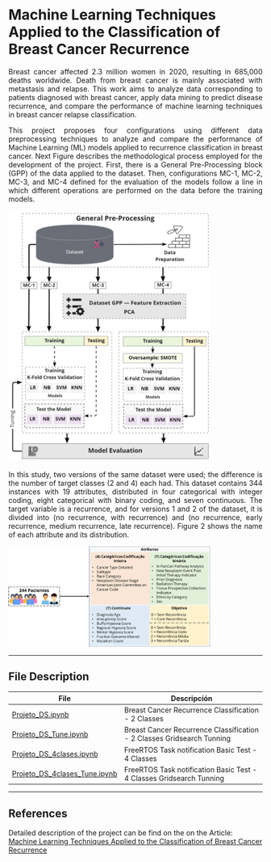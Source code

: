 # Machine Learning Techniques Applied to the Classification of Breast Cancer Recurrence

<p align="justify">Breast cancer affected 2.3 million women in 2020, resulting in 685,000 deaths worldwide. Death from breast cancer is mainly associated with metastasis and relapse. This work aims to analyze data corresponding to patients diagnosed with breast cancer, apply data mining to predict disease recurrence, and compare the performance of machine learning techniques in breast cancer relapse classification.</p>

<p align="justify">This project proposes four configurations using different data preprocessing techniques to analyze and compare the performance of Machine Learning (ML) models applied to recurrence classification in breast cancer.
Next Figure describes the methodological process employed for the development of the project. First, there is a General Pre-Processing block (GPP) of the data applied to the dataset. Then, configurations MC-1, MC-2, MC-3, and MC-4 defined for the evaluation of the models follow a line in which different operations are performed on the data before the training models.
</p>

<img src="Methodology.png" alt="Methodology" width="400"/>

<p align="justify">In this study, two versions of the same dataset were used; the difference is the number of target classes (2 and 4) each had. This dataset contains 344 instances with 19 attributes, distributed in four categorical with integer coding, eight categorical with binary coding, and seven continuous. The target variable is a recurrence, and for versions 1 and 2 of the dataset, it is divided into (no recurrence, with recurrence) and (no recurrence, early recurrence, medium recurrence, late recurrence). Figure 2 shows the name of each attribute and its distribution.</p>

<img src="dataset.png" alt="Attribute Distribution Datasets" width="400"/>

------------------------------

## File Description

| File       |Descripción   |
|----------------|-------------------------------|
|[Projeto_DS.ipynb](https://github.com/DiegoPaezA/Cancer-Classification/blob/main/Projeto_DS.ipynb)           |Breast Cancer Recurrence Classification - 2 Classes|
|[Projeto_DS_Tune.ipynb](https://github.com/DiegoPaezA/Cancer-Classification/blob/main/Projeto_DS_Tune.ipynb)  |Breast Cancer Recurrence Classification - 2 Classes Gridsearch Tunning|
|[Projeto_DS_4clases.ipynb](https://github.com/DiegoPaezA/Cancer-Classification/blob/main/Projeto_DS_4clases.ipynb) |FreeRTOS Task notification Basic Test - 4 Classes |
|[Projeto_DS_4clases_Tune.ipynb](https://github.com/DiegoPaezA/Cancer-Classification/blob/main/Projeto_DS_4clases_Tune.ipynb) |FreeRTOS Task notification Basic Test - 4 Classes Gridsearch Tunning |

------

## References

Detailed description of the project can be find on the on the Article: [Machine Learning Techniques Applied to the Classification of Breast Cancer Recurrence](https://is.gd/OOfN45)
